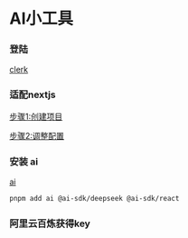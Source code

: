 # AI小工具

### 登陆

[clerk](https://clerk.com/docs)

### 适配nextjs
[步骤1:创建项目](https://dashboard.clerk.com/)

[步骤2:调整配置](https://clerk.com/docs/references/nextjs/custom-sign-in-or-up-page)

### 安装 ai

[ai](https://sdk.vercel.ai/)

```bash
pnpm add ai @ai-sdk/deepseek @ai-sdk/react
```
### 阿里云百炼获得key